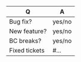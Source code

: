 | Q             | A
| ------------- | ---
| Bug fix?      | yes/no
| New feature?  | yes/no <!-- don't forget updating documentation/CHANGELOG.md files -->
| BC breaks?    | yes/no
| Fixed tickets | #... <!-- #-prefixed issue number(s), if any -->

<!--
- Please fill in this template according to the PR you're about to submit.
- Replace this comment by a description of what your PR is solving.
-->
